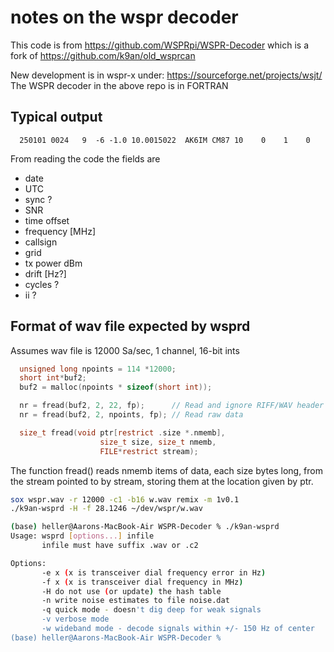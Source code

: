 # notes on the wspr decoder

This code is from
  <https://github.com/WSPRpi/WSPR-Decoder>
which is a fork of
  <https://github.com/k9an/old_wsprcan>

New development is in wspr-x under:
  <https://sourceforge.net/projects/wsjt/>
  The WSPR decoder in the above repo is in FORTRAN

## Typical output

````text
  250101 0024   9  -6 -1.0 10.0015022  AK6IM CM87 10    0    1    0
````

From reading the code the fields are

* date
* UTC
* sync ?
* SNR
* time offset
* frequency [MHz]
* callsign
* grid
* tx power dBm
* drift [Hz?]
* cycles ?
* ii ?

## Format of wav file expected by wsprd

Assumes wav file is 12000 Sa/sec, 1 channel, 16-bit ints

````c
  unsigned long npoints = 114 *12000;
  short int*buf2;
  buf2 = malloc(npoints * sizeof(short int));

  nr = fread(buf2, 2, 22, fp);      // Read and ignore RIFF/WAV header
  nr = fread(buf2, 2, npoints, fp); // Read raw data

  size_t fread(void ptr[restrict .size *.nmemb],
                    size_t size, size_t nmemb,
                    FILE*restrict stream);
````

  The function fread() reads nmemb items of data, each size bytes
       long, from the stream pointed to by stream, storing them at the
       location given by ptr.

````sh
sox wspr.wav -r 12000 -c1 -b16 w.wav remix -m 1v0.1
./k9an-wsprd -H -f 28.1246 ~/dev/wspr/w.wav

(base) heller@Aarons-MacBook-Air WSPR-Decoder % ./k9an-wsprd
Usage: wsprd [options...] infile
       infile must have suffix .wav or .c2

Options:
       -e x (x is transceiver dial frequency error in Hz)
       -f x (x is transceiver dial frequency in MHz)
       -H do not use (or update) the hash table
       -n write noise estimates to file noise.dat
       -q quick mode - doesn't dig deep for weak signals
       -v verbose mode
       -w wideband mode - decode signals within +/- 150 Hz of center
(base) heller@Aarons-MacBook-Air WSPR-Decoder %
````
